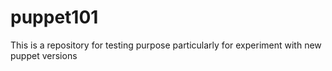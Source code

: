 # puppet101
This is a repository for testing purpose particularly for experiment with new puppet versions
